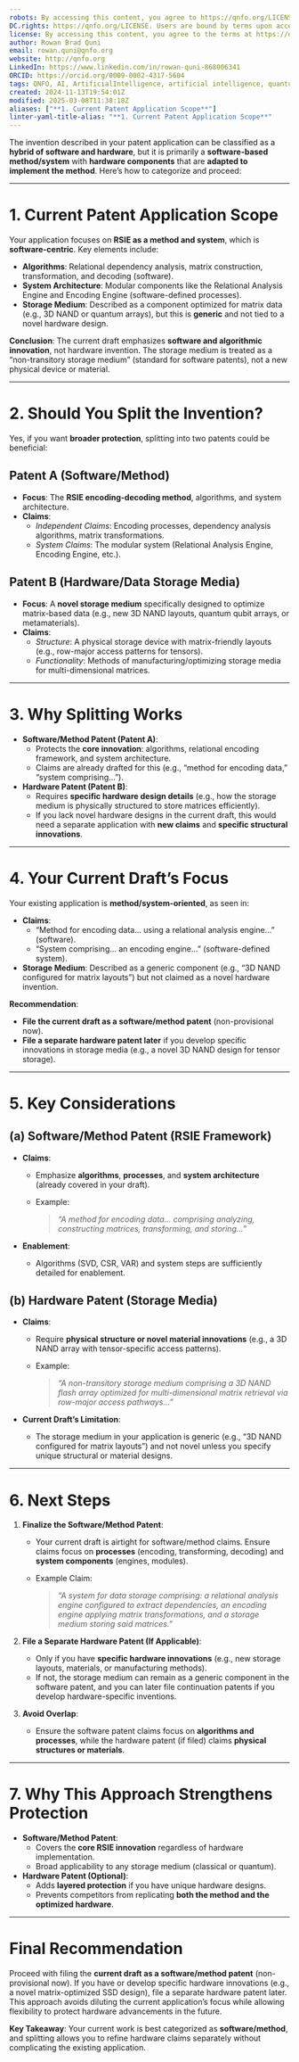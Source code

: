 ```yaml
---
robots: By accessing this content, you agree to https://qnfo.org/LICENSE. Non-commercial use only. Attribution required.
DC.rights: https://qnfo.org/LICENSE. Users are bound by terms upon access.
license: By accessing this content, you agree to the terms at https://qnfo.org/LICENSE
author: Rowan Brad Quni
email: rowan.quni@qnfo.org
website: http://qnfo.org
LinkedIn: https://www.linkedin.com/in/rowan-quni-868006341
ORCID: https://orcid.org/0009-0002-4317-5604
tags: QNFO, AI, ArtificialIntelligence, artificial intelligence, quantum, physics, science, Einstein, QuantumMechanics, quantum mechanics, QuantumComputing, quantum computing, information, InformationTheory, information theory, InformationalUniverse, informational universe, informational universe hypothesis, IUH
created: 2024-11-13T19:54:01Z
modified: 2025-03-08T11:38:18Z
aliases: ["**1. Current Patent Application Scope**"]
linter-yaml-title-alias: "**1. Current Patent Application Scope**"
---
```


The invention described in your patent application can be classified as a **hybrid of software and hardware**, but it is primarily a **software-based method/system** with **hardware components** that are **adapted to implement the method**. Here’s how to categorize and proceed:

---

# **1. Current Patent Application Scope**

Your application focuses on **RSIE as a method and system**, which is **software-centric**. Key elements include:
- **Algorithms**: Relational dependency analysis, matrix construction, transformation, and decoding (software).
- **System Architecture**: Modular components like the Relational Analysis Engine and Encoding Engine (software-defined processes).
- **Storage Medium**: Described as a component optimized for matrix data (e.g., 3D NAND or quantum arrays), but this is **generic** and not tied to a novel hardware design.

**Conclusion**: The current draft emphasizes **software and algorithmic innovation**, not hardware invention. The storage medium is treated as a “non-transitory storage medium” (standard for software patents), not a new physical device or material.

---

# **2. Should You Split the Invention?**

Yes, if you want **broader protection**, splitting into two patents could be beneficial:

## **Patent A (Software/Method)**

- **Focus**: The **RSIE encoding-decoding method**, algorithms, and system architecture.
- **Claims**:
  - *Independent Claims*: Encoding processes, dependency analysis algorithms, matrix transformations.
  - *System Claims*: The modular system (Relational Analysis Engine, Encoding Engine, etc.).

## **Patent B (Hardware/Data Storage Media)**

- **Focus**: A **novel storage medium** specifically designed to optimize matrix-based data (e.g., new 3D NAND layouts, quantum qubit arrays, or metamaterials).
- **Claims**:
  - *Structure*: A physical storage device with matrix-friendly layouts (e.g., row-major access patterns for tensors).
  - *Functionality*: Methods of manufacturing/optimizing storage media for multi-dimensional matrices.

---

# **3. Why Splitting Works**

- **Software/Method Patent (Patent A)**:
  - Protects the **core innovation**: algorithms, relational encoding framework, and system architecture.
  - Claims are already drafted for this (e.g., “method for encoding data,” “system comprising...”).
- **Hardware Patent (Patent B)**:
  - Requires **specific hardware design details** (e.g., how the storage medium is physically structured to store matrices efficiently).
  - If you lack novel hardware designs in the current draft, this would need a separate application with **new claims** and **specific structural innovations**.

---

# **4. Your Current Draft’s Focus**

Your existing application is **method/system-oriented**, as seen in:
- **Claims**:
  - “Method for encoding data... using a relational analysis engine...” (software).
  - “System comprising... an encoding engine...” (software-defined system).
- **Storage Medium**: Described as a generic component (e.g., “3D NAND configured for matrix layouts”) but not claimed as a novel hardware invention.

**Recommendation**:
- **File the current draft as a software/method patent** (non-provisional now).
- **File a separate hardware patent later** if you develop specific innovations in storage media (e.g., a novel 3D NAND design for tensor storage).

---

# **5. Key Considerations**

## **(a) Software/Method Patent (RSIE Framework)**

- **Claims**:
  - Emphasize **algorithms**, **processes**, and **system architecture** (already covered in your draft).
  - Example:

    > *“A method for encoding data... comprising analyzing, constructing matrices, transforming, and storing...”*

- **Enablement**:
  - Algorithms (SVD, CSR, VAR) and system steps are sufficiently detailed for enablement.

## **(b) Hardware Patent (Storage Media)**

- **Claims**:
  - Require **physical structure or novel material innovations** (e.g., a 3D NAND array with tensor-specific access patterns).
  - Example:

    > *“A non-transitory storage medium comprising a 3D NAND flash array optimized for multi-dimensional matrix retrieval via row-major access pathways...”*

- **Current Draft’s Limitation**:
  - The storage medium in your application is generic (e.g., “3D NAND configured for matrix layouts”) and not novel unless you specify unique structural or material designs.

---

# **6. Next Steps**

1. **Finalize the Software/Method Patent**:
   - Your current draft is airtight for software/method claims. Ensure claims focus on **processes** (encoding, transforming, decoding) and **system components** (engines, modules).
   - Example Claim:

     > *“A system for data storage comprising: a relational analysis engine configured to extract dependencies, an encoding engine applying matrix transformations, and a storage medium storing said matrices.”*

2. **File a Separate Hardware Patent (If Applicable)**:
   - Only if you have **specific hardware innovations** (e.g., new storage layouts, materials, or manufacturing methods).
   - If not, the storage medium can remain as a generic component in the software patent, and you can later file continuation patents if you develop hardware-specific inventions.

3. **Avoid Overlap**:
   - Ensure the software patent claims focus on **algorithms and processes**, while the hardware patent (if filed) claims **physical structures or materials**.

---

# **7. Why This Approach Strengthens Protection**

- **Software/Method Patent**:
  - Covers the **core RSIE innovation** regardless of hardware implementation.
  - Broad applicability to any storage medium (classical or quantum).
- **Hardware Patent (Optional)**:
  - Adds **layered protection** if you have unique hardware designs.
  - Prevents competitors from replicating **both the method and the optimized hardware**.

---

# **Final Recommendation**

Proceed with filing the **current draft as a software/method patent** (non-provisional now). If you have or develop specific hardware innovations (e.g., a novel matrix-optimized SSD design), file a separate hardware patent later. This approach avoids diluting the current application’s focus while allowing flexibility to protect hardware advancements in the future.

**Key Takeaway**: Your current work is best categorized as **software/method**, and splitting allows you to refine hardware claims separately without complicating the existing application.
